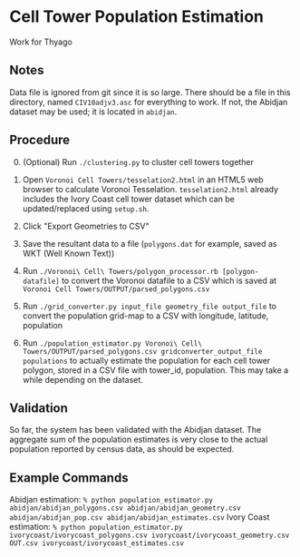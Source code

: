 Cell Tower Population Estimation
================================

Work for Thyago


Notes
-----

Data file is ignored from git since it is so large. There should be a file in this directory, named ```CIV10adjv3.asc``` for everything to work. If not, the Abidjan dataset may be used; it is located in ```abidjan```.


Procedure
---------

0. (Optional) Run ```./clustering.py``` to cluster cell towers together

1. Open ```Voronoi Cell Towers/tesselation2.html``` in an HTML5 web browser to calculate Voronoi Tesselation. ```tesselation2.html``` already includes the Ivory Coast cell tower dataset which can be updated/replaced using ```setup.sh```.

2. Click "Export Geometries to CSV"

3. Save the resultant data to a file (```polygons.dat``` for example, saved as WKT (Well Known Text))

3. Run ```./Voronoi\ Cell\ Towers/polygon_processor.rb [polygon-datafile]``` to convert the Voronoi datafile to a CSV which is saved at ```Voronoi Cell Towers/OUTPUT/parsed_polygons.csv```

4. Run ```./grid_converter.py input_file geometry_file output_file``` to convert the population grid-map to a CSV with longitude, latitude, population

5. Run ```./population_estimator.py Voronoi\ Cell\ Towers/OUTPUT/parsed_polygons.csv gridconverter_output_file populations``` to actually estimate the population for each cell tower polygon, stored in a CSV file with tower_id, population. This may take a while depending on the dataset.


Validation
----------

So far, the system has been validated with the Abidjan dataset. The aggregate sum of the population estimates is very close to the actual population reported by census data, as should be expected.


Example Commands
----------------
Abidjan estimation: ```% python population_estimator.py abidjan/abidjan_polygons.csv abidjan/abidjan_geometry.csv abidjan/abidjan_pop.csv abidjan/abidjan_estimates.csv```
Ivory Coast estimation: ```% python population_estimator.py ivorycoast/ivorycoast_polygons.csv ivorycoast/ivorycoast_geometry.csv OUT.csv ivorycoast/ivorycoast_estimates.csv```
